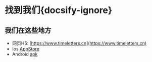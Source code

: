# 找到我们{docsify-ignore}

## 我们在这些地方

- 网页H5: [https://www.timeletters.cn](https://www.timeletters.cn)
- Ios [AppStore](https://apps.apple.com/cn/app/id1552523043)
- Android [apk](https://vkceyugu.cdn.bspapp.com/VKCEYUGU-dd8c776e-5819-404d-9e85-7faaaf426be8/f522728c-2ad0-42cf-9a0d-d10c4778c6e6.apk)

